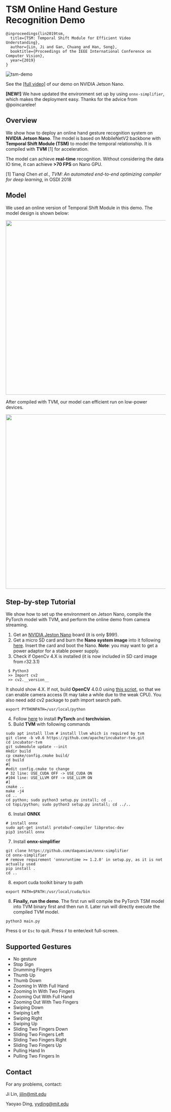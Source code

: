# TSM Online Hand Gesture Recognition Demo

```
@inproceedings{lin2019tsm,
  title={TSM: Temporal Shift Module for Efficient Video Understanding},
  author={Lin, Ji and Gan, Chuang and Han, Song},
  booktitle={Proceedings of the IEEE International Conference on Computer Vision},
  year={2019}
}
```

![tsm-demo](https://hanlab18.mit.edu/projects/tsm/external/tsm-demo2.gif)

See the [[full video]](https://hanlab18.mit.edu/projects/tsm/#live_demo) of our demo on NVIDIA Jetson Nano.

**[NEW!]** We have updated the environment set up by using `onnx-simplifier`, which makes the deployment easy. Thanks for the advice from @poincarelee!

## Overview

We show how to deploy an online hand gesture recognition system on **NVIDIA Jetson Nano**. The model is based on MobileNetV2 backbone with **Temporal Shift Module (TSM)** to model the temporal relationship. It is compiled with **TVM** [1] for acceleration. 

The model can achieve **real-time** recognition. Without considering the data IO time, it can achieve **>70 FPS** on Nano GPU.

[1] Tianqi Chen *et al.*, *TVM: An automated end-to-end optimizing compiler for deep learning*, in OSDI 2018

## Model

We used an online version of Temporal Shift Module in this demo. The model design is shown below:
<p align="center">
	<img src="https://hanlab18.mit.edu/projects/tsm/external/tsm-online-model.png" width="550">
</p>

After compiled with TVM, our model can efficient run on low-power devices.

<p align="center">
	<img src="https://hanlab18.mit.edu/projects/tsm/external/tsm-low-power.png" width="550">
</p>

## Step-by-step Tutorial

We show how to set up the environment on Jetson Nano, compile the PyTorch model with TVM, and perform the online demo from camera streaming.

1. Get an [NVIDIA Jeston Nano](https://developer.nvidia.com/embedded/jetson-nano-developer-kit) board (it is only $99!).
2. Get a micro SD card and burn the **Nano system image** into it following [here](https://developer.nvidia.com/embedded/learn/get-started-jetson-nano-devkit). Insert the card and boot the Nano. **Note**: you may want to get a power adaptor for a stable power supply.
3. Check if OpenCv 4.X is installed (it is now included in SD card image from r32.3.1)
```
 $ Python3
 >> Import cv2
 >> cv2.__version__
```
 It should show 4.X.
 If not, build **OpenCV** 4.0.0 using [this script](https://github.com/AastaNV/JEP/blob/master/script/install_opencv4.0.0_Nano.sh), so that we can enable camera access (It may take a while due to the weak CPU). You also need add cv2 package to path import search path.

```
export PYTHONPATH=/usr/local/python
```

4. Follow [here](https://devtalk.nvidia.com/default/topic/1049071/jetson-nano/pytorch-for-jetson-nano/) to install **PyTorch** and **torchvision**.
5. Build **TVM** with following commands

```
sudo apt install llvm # install llvm which is required by tvm
git clone -b v0.6 https://github.com/apache/incubator-tvm.git
cd incubator-tvm
git submodule update --init
mkdir build
cp cmake/config.cmake build/
cd build
#[
#edit config.cmake to change
# 32 line: USE_CUDA OFF -> USE_CUDA ON
#104 line: USE_LLVM OFF -> USE_LLVM ON
#]
cmake ..
make -j4
cd ..
cd python; sudo python3 setup.py install; cd ..
cd topi/python; sudo python3 setup.py install; cd ../..
```

6. Install **ONNX**

```
# install onnx
sudo apt-get install protobuf-compiler libprotoc-dev
pip3 install onnx
```

7. Install **onnx-simplifier**

```
git clone https://github.com/daquexian/onnx-simplifier
cd onnx-simplifier
# remove requirement 'onnxruntime >= 1.2.0' in setup.py, as it is not actually used
pip install .
cd ..
```

8. export cuda toolkit binary to path

```
export PATH=$PATH:/usr/local/cuda/bin
```

8. **Finally, run the demo**. The first run will compile the PyTorch TSM model into TVM binary first and then run it. Later run will directly execute the compiled TVM model.

```
python3 main.py
```

Press `Q` or `Esc` to quit. Press `F` to enter/exit full-screen.

## Supported Gestures

- No gesture
- Stop Sign
- Drumming Fingers
- Thumb Up
- Thumb Down
- Zooming In With Full Hand
- Zooming In With Two Fingers
- Zooming Out With Full Hand
- Zooming Out With Two Fingers
- Swiping Down
- Swiping Left
- Swiping Right
- Swiping Up
- Sliding Two Fingers Down
- Sliding Two Fingers Left
- Sliding Two Fingers Right
- Sliding Two Fingers Up
- Pulling Hand In
- Pulling Two Fingers In

## Contact

For any problems, contact:

Ji Lin, jilin@mit.edu

Yaoyao Ding, yyding@mit.edu
